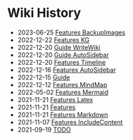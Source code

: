 # Wiki History

- 2023-06-25        [Features BackupImages](/0036_Features_BackupImages)
- 2022-12-22        [Features KG](/0035_Features_KG)
- 2022-12-20        [Guide WriteWiki](/0027_Guide_WriteWiki)
- 2022-12-20        [Guide AutoSidebar](/0026_Guide_AutoSidebar)
- 2022-12-20        [Features Timeline](/0034_Features_Timeline)
- 2022-12-16        [Features AutoSidebar](/0024_Features_AutoSidebar)
- 2022-12-15        [Guide](/0023_Guide)
- 2022-12-12        [Features MindMap](/0022_Features_MindMap)
- 2022-05-02        [Features Mermaid](/0020_Features_Mermaid)
- 2021-11-21        [Features Latex](/0018_Features_Latex)
- 2021-11-21        [Features](/0016_Features)
- 2021-11-21        [Features Markdown](/0017_Features_Markdown)
- 2021-11-07        [Features IncludeContent](/0013_Features_IncludeContent)
- 2021-09-19        [TODO](/0004_TODO)
